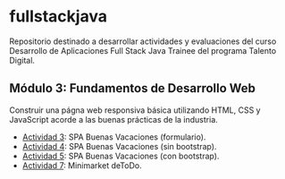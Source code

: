 # fullstackjava

Repositorio destinado a desarrollar actividades y evaluaciones del curso Desarrollo de Aplicaciones Full Stack Java Trainee del programa Talento Digital.

## Módulo 3: Fundamentos de Desarrollo Web 
Construir una págna web responsiva básica utilizando HTML, CSS y JavaScript acorde a las buenas prácticas de la industria.
- [Actividad 3](https://cochayuyo.github.io/fullstackjava/mod3/act3/web/index.html): SPA Buenas Vacaciones (formulario).
- [Actividad 4](https://cochayuyo.github.io/fullstackjava/mod3/act4/web/index.html): SPA Buenas Vacaciones (sin bootstrap).
- [Actividad 5](https://cochayuyo.github.io/fullstackjava/mod3/act5/web/index.html): SPA Buenas Vacaciones (con bootstrap).
- [Actividad 7](https://cochayuyo.github.io/fullstackjava/mod3/act7/web/index.html): Minimarket deToDo.
